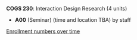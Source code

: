**COGS 230**: Interaction Design Research (4 units)

- **A00** (Seminar) (time and location TBA) by staff

[Enrollment numbers over time](./COGS230.tsv)
